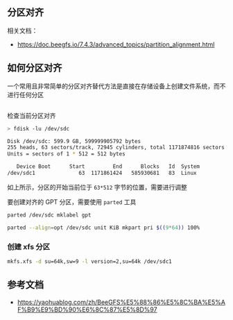 ## 分区对齐

相关文档：

- <https://doc.beegfs.io/7.4.3/advanced_topics/partition_alignment.html>

## 如何分区对齐

一个常用且非常简单的分区对齐替代方法是直接在存储设备上创建文件系统，而不进行任何分区

```bash
```

检查当前分区对齐

```bash
> fdisk -lu /dev/sdc

Disk /dev/sdc: 599.9 GB, 599999905792 bytes
255 heads, 63 sectors/track, 72945 cylinders, total 1171874816 sectors
Units = sectors of 1 * 512 = 512 bytes

   Device Boot      Start         End      Blocks   Id  System
/dev/sdc1              63  1171861424   585930681   83  Linux
```

如上所示，分区的开始当前位于 `63*512` 字节的位置，需要进行调整

要创建对齐的 GPT 分区，需要使用 `parted` 工具

```bash
parted /dev/sdc mklabel gpt

parted --align=opt /dev/sdc unit KiB mkpart pri $((9*64)) 100%
```

### 创建 xfs 分区

```bash
mkfs.xfs -d su=64k,sw=9 -l version=2,su=64k /dev/sdc1
```

## 参考文档

- <https://yaohuablog.com/zh/BeeGFS%E5%88%86%E5%8C%BA%E5%AF%B9%E9%BD%90%E6%8C%87%E5%8D%97>
